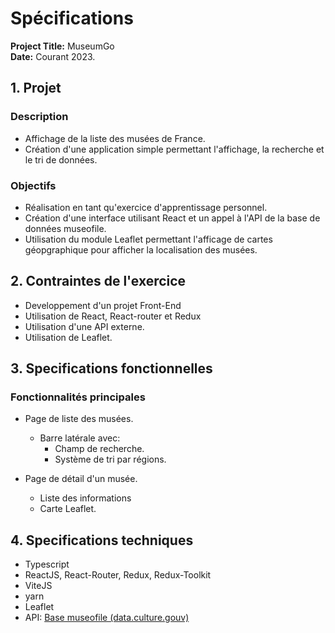 # Spécifications

**Project Title:** MuseumGo  
**Date:** Courant 2023.

## 1. Projet

### Description

- Affichage de la liste des musées de France.
- Création d'une application simple permettant l'affichage, la recherche et le tri de données.

### Objectifs

- Réalisation en tant qu'exercice d'apprentissage personnel.
- Création d'une interface utilisant React et un appel à l'API de la base de données museofile.
- Utilisation du module Leaflet permettant l'afficage de cartes géopgraphique pour afficher la localisation des musées.


## 2. Contraintes de l'exercice

- Developpement d'un projet Front-End
- Utilisation de React, React-router et Redux
- Utilisation d'une API externe.
- Utilisation de Leaflet.

## 3. Specifications fonctionnelles

### Fonctionnalités principales

- Page de liste des musées.
  - Barre latérale avec:
    - Champ de recherche.
    - Système de tri par régions.

- Page de détail d'un musée.
  - Liste des informations
  - Carte Leaflet.

## 4. Specifications techniques

- Typescript
- ReactJS, React-Router, Redux, Redux-Toolkit
- ViteJS
- yarn
- Leaflet
- API: [Base museofile (data.culture.gouv)](https://data.culture.gouv.fr/explore/dataset/musees-de-france-base-museofile/api/)
